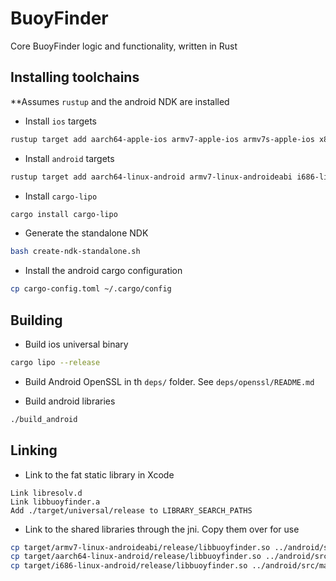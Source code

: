 # BuoyFinder

Core BuoyFinder logic and functionality, written in Rust

## Installing toolchains

**Assumes `rustup` and the android NDK are installed

* Install `ios` targets
```bash
rustup target add aarch64-apple-ios armv7-apple-ios armv7s-apple-ios x86_64-apple-ios i386-apple-ios
```

* Install `android` targets
```bash
rustup target add aarch64-linux-android armv7-linux-androideabi i686-linux-android
```

* Install `cargo-lipo`
```bash
cargo install cargo-lipo
```

* Generate the standalone NDK
```bash
bash create-ndk-standalone.sh
```

* Install the android cargo configuration
```bash
cp cargo-config.toml ~/.cargo/config
```

## Building

* Build ios universal binary
```bash
cargo lipo --release
```
* Build Android OpenSSL in th `deps/` folder. See `deps/openssl/README.md`

* Build android libraries
```bash
./build_android
```

## Linking 

* Link to the fat static library in Xcode
```
Link libresolv.d
Link libbuoyfinder.a
Add ./target/universal/release to LIBRARY_SEARCH_PATHS
```

* Link to the shared libraries through the jni. Copy them over for use
```bash
cp target/armv7-linux-androideabi/release/libbuoyfinder.so ../android/src/main/jniLibs/armeabi-v7a/libbuoyfinder.so
cp target/aarch64-linux-android/release/libbuoyfinder.so ../android/src/main/jniLibs/arm64-v8a/libbuoyfinder.so
cp target/i686-linux-android/release/libbuoyfinder.so ../android/src/main/jniLibs/x86/libbuoyfinder.so
```